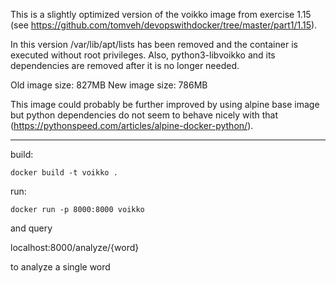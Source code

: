 This is a slightly optimized version of the voikko image from exercise 1.15 (see https://github.com/tomveh/devopswithdocker/tree/master/part1/1.15).

In this version /var/lib/apt/lists has been removed and the container is executed without root privileges. Also, python3-libvoikko and its dependencies are removed after it is no longer needed.

Old image size: 827MB
New image size: 786MB

This image could probably be further improved by using alpine base image but python dependencies do not seem to behave nicely with that (https://pythonspeed.com/articles/alpine-docker-python/).

----------------

build:

`docker build -t voikko .`

run:

`docker run -p 8000:8000 voikko`

and query 

localhost:8000/analyze/{word}

to analyze a single word

